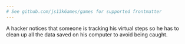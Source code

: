 ```yaml
---
# See github.com/js13kGames/games for supported frontmatter
---
```

A hacker notices that someone is tracking his virtual steps so he has to clean up all the data saved on his computer to avoid being caught.